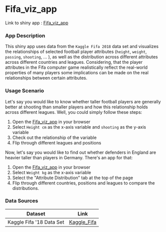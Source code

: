 # Fifa_viz_app


Link to shiny app :  [Fifa_viz_app](https://akleefel.shinyapps.io/fifa_viz_app/)

### App Description

This shiny app uses data from the `Kaggle Fifa 2018` data set and visualizes the relationships of selected football player attributes (`height`, `weight`, `passing`, `shooting`, ... ), as well as the distribution across different attributes across different countries and leagues. Considering, that the player attributes in the Fifa computer game realistically reflect the real-world properties of many players some implications can be made on the real relationships between certain attributes.

### Usage Scenario

Let's say you would like to know whether taller football players are generally better at shooting than smaller players and how this relationship holds across different leagues. Well, you could simply follow these steps:

1. Open the [Fifa_viz_app](https://akleefel.shinyapps.io/fifa_viz_app/) in your browser
2. Select `Height cm` as the x-axis variable and `shooting` as the y-axis variable
3. Check out the relationship of the variable
4. Flip through different leagues and positions

Now, let's say you would like to find out whether defenders in England are heavier taller than players in Germany. There's an app for that:

1. Open the [Fifa_viz_app](https://akleefel.shinyapps.io/fifa_viz_app/) in your browser
2. Select `Weight kg` as the x-axis variable
3. Select the "Attribute Distribution" tab at the top of the page
4. Flip through different countries, positions and leagues to compare the distributions.

### Data Sources

|Dataset|Link|
|---|---|
|Kaggle Fifa '18 Data Set|[Kaggle_Fifa](https://www.kaggle.com/kevinmh/fifa-18-more-complete-player-dataset)|
